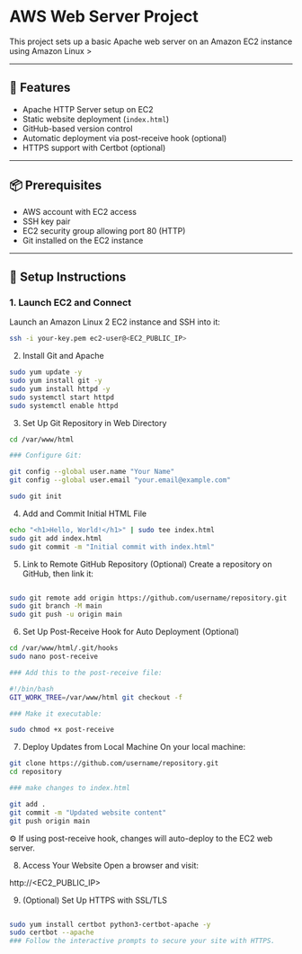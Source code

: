 # AWS Web Server Project

This project sets up a basic Apache web server on an Amazon EC2 instance using Amazon Linux >

---

## 🚀 Features

- Apache HTTP Server setup on EC2
- Static website deployment (`index.html`)
- GitHub-based version control
- Automatic deployment via post-receive hook (optional)
- HTTPS support with Certbot (optional)

---

## 📦 Prerequisites

- AWS account with EC2 access
- SSH key pair
- EC2 security group allowing port 80 (HTTP)
- Git installed on the EC2 instance

---

## 🔧 Setup Instructions

### 1. Launch EC2 and Connect

Launch an Amazon Linux 2 EC2 instance and SSH into it:

```bash
ssh -i your-key.pem ec2-user@<EC2_PUBLIC_IP>
```

2. Install Git and Apache
```bash
sudo yum update -y
sudo yum install git -y
sudo yum install httpd -y
sudo systemctl start httpd
sudo systemctl enable httpd
```
3. Set Up Git Repository in Web Directory
```bash
cd /var/www/html

### Configure Git:

git config --global user.name "Your Name"
git config --global user.email "your.email@example.com"

sudo git init
```

4. Add and Commit Initial HTML File
```bash
echo "<h1>Hello, World!</h1>" | sudo tee index.html
sudo git add index.html
sudo git commit -m "Initial commit with index.html"
```

5. Link to Remote GitHub Repository (Optional)
Create a repository on GitHub, then link it:
```bash

sudo git remote add origin https://github.com/username/repository.git
sudo git branch -M main
sudo git push -u origin main
```

6. Set Up Post-Receive Hook for Auto Deployment (Optional)
```bash
cd /var/www/html/.git/hooks
sudo nano post-receive

### Add this to the post-receive file:

#!/bin/bash
GIT_WORK_TREE=/var/www/html git checkout -f

### Make it executable:

sudo chmod +x post-receive
```

7. Deploy Updates from Local Machine
On your local machine:

```bash
git clone https://github.com/username/repository.git
cd repository

### make changes to index.html

git add .
git commit -m "Updated website content"
git push origin main
```
⚙️ If using post-receive hook, changes will auto-deploy to the EC2 web server.

8. Access Your Website
Open a browser and visit:

http://<EC2_PUBLIC_IP>

9. (Optional) Set Up HTTPS with SSL/TLS
```bash

sudo yum install certbot python3-certbot-apache -y
sudo certbot --apache
### Follow the interactive prompts to secure your site with HTTPS.
```
